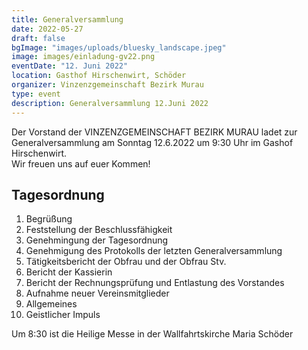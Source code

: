 ```yaml
---
title: Generalversammlung
date: 2022-05-27
draft: false
bgImage: "images/uploads/bluesky_landscape.jpeg"
image: images/einladung-gv22.png
eventDate: "12. Juni 2022"
location: Gasthof Hirschenwirt, Schöder
organizer: Vinzenzgemeinschaft Bezirk Murau
type: event
description: Generalversammlung 12.Juni 2022
---
```


Der Vorstand der VINZENZGEMEINSCHAFT BEZIRK MURAU ladet zur Generalversammlung am Sonntag 12.6.2022 um 9:30 Uhr im Gashof Hirschenwirt.  
Wir freuen uns auf euer Kommen!
<!--more-->
## Tagesordnung
1. Begrüßung
2. Feststellung der Beschlussfähigkeit
3. Genehmingung der Tagesordnung
4. Genehmigung des Protokolls der letzten Generalversammlung
5. Tätigkeitsbericht der Obfrau und der Obfrau Stv.
6. Bericht der Kassierin
7. Bericht der Rechnungsprüfung und Entlastung des Vorstandes
8. Aufnahme neuer Vereinsmitglieder
9. Allgemeines
10. Geistlicher Impuls


Um 8:30 ist die Heilige Messe in der Wallfahrtskirche Maria Schöder